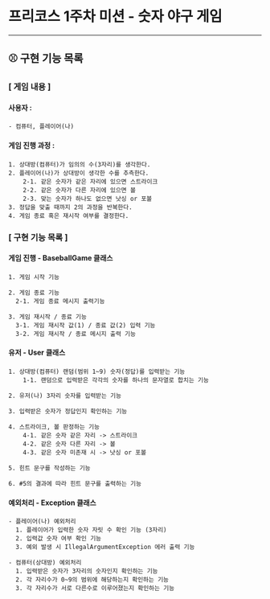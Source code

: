 # 프리코스 1주차 미션 - 숫자 야구 게임

---

## ⚾ 구현 기능 목록

### [ 게임 내용 ]

#### 사용자 :

    - 컴퓨터, 플레이어(나)

#### 게임 진행 과정 :

    1. 상대방(컴퓨터)가 임의의 수(3자리)를 생각한다.
    2. 플레이어(나)가 상대방이 생각한 수를 추측한다.
        2-1. 같은 숫자가 같은 자리에 있으면 스트라이크
        2-2. 같은 숫자가 다른 자리에 있으면 볼
        2-3. 맞는 숫자가 하나도 없으면 낫싱 or 포볼
    3. 정답을 맞출 때까지 2의 과정을 반복한다.
    4. 게임 종료 혹은 재시작 여부를 결정한다.

### [ 구현 기능 목록 ]

#### 게임 진행 - BaseballGame 클래스

    1. 게임 시작 기능

    2. 게임 종료 기능
      2-1. 게임 종료 메시지 출력기능

    3. 게임 재시작 / 종료 기능
      3-1. 게임 재시작 값(1) / 종료 값(2) 입력 기능
      3-2. 게임 재시작 / 종료 메시지 출력 기능

#### 유저 - User 클래스

    1. 상대방(컴퓨터) 랜덤(범위 1~9) 숫자(정답)를 입력받는 기능
        1-1. 랜덤으로 입력받은 각각의 숫자를 하나의 문자열로 합치는 기능

    2. 유저(나) 3자리 숫자를 입력받는 기능

    3. 입력받은 숫자가 정답인지 확인하는 기능

    4. 스트라이크, 볼 판정하는 기능
        4-1. 같은 숫자 같은 자리 -> 스트라이크
        4-2. 같은 숫자 다른 자리 -> 볼
        4-3. 같은 숫자 미존재 시 -> 낫싱 or 포볼

    5. 힌트 문구를 작성하는 기능

    6. #5의 결과에 따라 힌트 문구를 출력하는 기능

#### 예외처리 - Exception 클래스

    - 플레이어(나) 예외처리
      1. 플레이어가 입력한 숫자 자릿 수 확인 기능 (3자리)
      2. 입력값 숫자 여부 확인 기능
      3. 예외 발생 시 IllegalArgumentException 에러 출력 기능

    - 컴퓨터(상대방) 예외처리
      1. 입력받은 숫자가 3자리의 숫자인지 확인하는 기능
      2. 각 자리수가 0~9의 범위에 해당하는지 확인하는 기능
      3. 각 자리수가 서로 다른수로 이루어졌는지 확인하는 기능